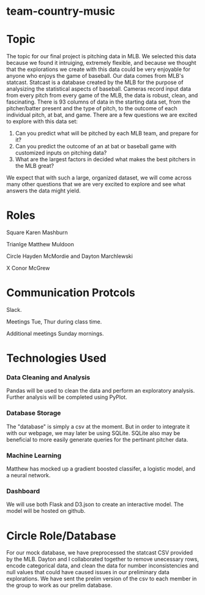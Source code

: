 # team-country-music

# Topic
The topic for our final project is pitching data in MLB. We selected this data because we found it intruiging, extremely flexible, and because we thought that the explorations we create with this data could be very enjoyable for anyone who enjoys the game of baseball. Our data comes from MLB's statcast. Statcast is a database created by the MLB for the purpose of analysizing the statistical aspects of baseball. Cameras record input data from every pitch from every game of the MLB, the data is robust, clean, and fascinating. There is 93 columns of data in the starting data set, from the pitcher/batter present and the type of pitch, to the outcome of each individual pitch, at bat, and game. There are a few questions we are excited to explore with this data set:

1. Can you predict what will be pitched by each MLB team, and prepare for it?
2. Can you predict the outcome of an at bat or baseball game with customized inputs on pitching data?
3. What are the largest factors in decided what makes the best pitchers in the MLB great?

We expect that with such a large, organized dataset, we will come across many other questions that we are very excited to explore and see what answers the data might yield. 

# Roles
Square Karen Mashburn

Trianlge Matthew Muldoon

Circle Hayden McMordie and Dayton Marchlewski

X Conor McGrew

# Communication Protcols
Slack.

Meetings Tue, Thur during class time.

Additional meetings Sunday mornings.

# Technologies Used

### Data Cleaning and Analysis
Pandas will be used to clean the data and perform an exploratory analysis. Further analysis will be completed using PyPlot. 

### Database Storage
The "database" is simply a csv at the moment. But in order to integrate it with our webpage, we may later be using SQLite. SQLite also may be beneficial to more easily generate queries for the pertinant pitcher data. 

### Machine Learning
Matthew has mocked up a gradient boosted classifer, a logistic model, and a neural network. 

### Dashboard
We will use both Flask and D3.json to create an interactive model. The model will be hosted on github. 

# Circle Role/Database
For our mock database, we have preprocessed the statcast CSV provided by the MLB. Dayton and I collaborated together to remove unecessary rows, encode categorical data, and clean the data for number inconsistencies and null values that could have caused issues in our preliminary data explorations. We have sent the prelim version of the csv to each member in the group to work as our prelim database. 
